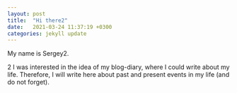 ```yaml
---
layout: post
title:  "Hi there2"
date:   2021-03-24 11:37:19 +0300
categories: jekyll update
---
```


My name is Sergey2.

2 I was interested in the idea of my blog-diary, where I could write about my life. Therefore, I will write here about past and present events in my life (and do not forget).


